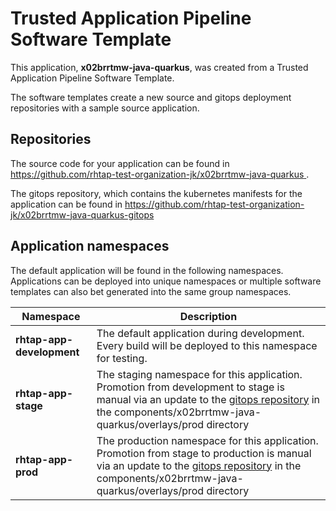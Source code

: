 # Trusted Application Pipeline Software Template

This application, **x02brrtmw-java-quarkus**, was created from a Trusted Application Pipeline Software Template.

The software templates create a new source and gitops deployment repositories with a sample source application. 

## Repositories

The source code for your application can be found in [https://github.com/rhtap-test-organization-jk/x02brrtmw-java-quarkus ](https://github.com/rhtap-test-organization-jk/x02brrtmw-java-quarkus ).
 
The gitops repository, which contains the kubernetes manifests for the application can be found in 
[https://github.com/rhtap-test-organization-jk/x02brrtmw-java-quarkus-gitops ](https://github.com/rhtap-test-organization-jk/x02brrtmw-java-quarkus-gitops ) 

## Application namespaces 

The default application will be found in the following namespaces. Applications can be deployed into unique namespaces or multiple software templates can also bet generated into the same group namespaces.  

|  Namespace   |  Description   |  
| -------- | -------- |   
| **rhtap-app-development** | The default application during development. Every build will be deployed to this namespace for testing. | 
| **rhtap-app-stage** | The staging namespace for this application. Promotion from development to stage is manual via an update to the [gitops repository](https://github.com/rhtap-test-organization-jk/x02brrtmw-java-quarkus-gitops ) in the components/x02brrtmw-java-quarkus/overlays/prod directory |  
| **rhtap-app-prod** | The production namespace for this application. Promotion from stage to production is manual via an update to the [gitops repository](https://github.com/rhtap-test-organization-jk/x02brrtmw-java-quarkus-gitops ) in the components/x02brrtmw-java-quarkus/overlays/prod directory | 